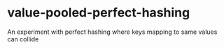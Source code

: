 # value-pooled-perfect-hashing
An experiment with perfect hashing where keys mapping to same values can collide

